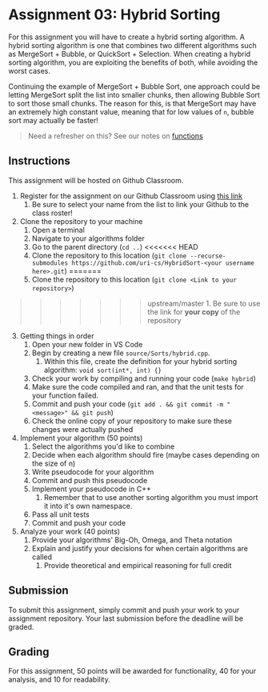 # Assignment 03: Hybrid Sorting

For this assignment you will have to create a hybrid sorting algorithm.
A hybrid sorting algorithm is one that combines two different algorithms such as MergeSort + Bubble, or QuickSort + Selection.
When creating a hybrid sorting algorithm, you are exploiting the benefits of both, while avoiding the worst cases.

Continuing the example of MergeSort + Bubble Sort, one approach could be letting MergeSort split the list into smaller chunks, then allowing Bubble Sort to sort those small chunks.
The reason for this, is that MergeSort may have an extremely high constant value, meaning that for low values of `n`, bubble sort may actually be faster!

> Need a refresher on this? See our notes on [functions](docs/notes/functions.html)

## Instructions

This assignment will be hosted on Github Classroom.

1. Register for the assignment on our Github Classroom using [this link](https://classroom.github.com/a/ztjoUAr2)
   1. Be sure to select your name from the list to link your Github to the class roster!
2. Clone the repository to your machine
   1. Open a terminal
   2. Navigate to your algorithms folder
   3. Go to the parent directory (`cd ..`)
<<<<<<< HEAD
   4. Clone the repository to this location (`git clone --recurse-submodules https://github.com/uri-cs/HybridSort-<your username here>.git`)
=======
   4. Clone the repository to this location (`git clone <Link to your repository>`)
>>>>>>> upstream/master
      1. Be sure to use the link for **your copy** of the repository
3. Getting things in order
   1. Open your new folder in VS Code
   2. Begin by creating a new file `source/Sorts/hybrid.cpp`.
      1. Within this file, create the definition for your hybrid sorting algorithm: `void sort(int*, int) {}`
   3. Check your work by compiling and running your code (`make hybrid`)
   4. Make sure the code compiled and ran, and that the unit tests for your function failed.
   5. Commit and push your code (`git add . && git commit -m "<message>" && git push`)
   6. Check the online copy of your repository to make sure these changes were actually pushed
4. Implement your algorithm (50 points)
   1. Select the algorithms you'd like to combine
   2. Decide when each algorithm should fire (maybe cases depending on the size of n)
   3. Write pseudocode for your algorithm
   4. Commit and push this pseudocode
   5. Implement your pseudocode in C++
      1. Remember that to use another sorting algorithm you must import it into it's own namespace.
   6. Pass all unit tests
   7. Commit and push your code
5. Analyze your work (40 points)
   1. Provide your algorithms' Big-Oh, Omega, and Theta notation
   2. Explain and justify your decisions for when certain algorithms are called
      1. Provide theoretical and empirical reasoning for full credit

## Submission

To submit this assignment, simply commit and push your work to your assignment repository.
Your last submission before the deadline will be graded.

## Grading

For this assignment, 50 points will be awarded for functionality, 40 for your analysis, and 10 for readability.
